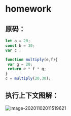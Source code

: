 #  homework

## 原码：

```javascript
let a = 20;
const b = 30;
var c ;

function multiply(e,f){
 var g = 20;
 return e * f * g;
}
c = multiply(20,30);
```

## 执行上下文图解：



![image-20201102011519621](C:\Users\scwc2\AppData\Roaming\Typora\typora-user-images\image-20201102011519621.png)